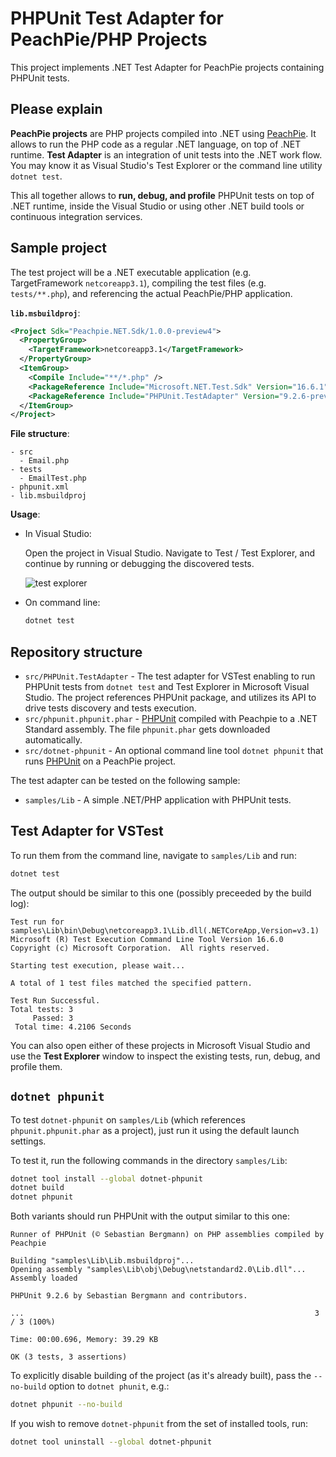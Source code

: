 # PHPUnit Test Adapter for PeachPie/PHP Projects

This project implements .NET Test Adapter for PeachPie projects containing PHPUnit tests.

## Please explain

**PeachPie projects** are PHP projects compiled into .NET using [PeachPie](https://www.peachpie.io/). It allows to run the PHP code as a regular .NET language, on top of .NET runtime.
**Test Adapter** is an integration of unit tests into the .NET work flow. You may know it as Visual Studio's Test Explorer or the command line utility `dotnet test`.

This all together allows to **run, debug, and profile** PHPUnit tests on top of .NET runtime, inside the Visual Studio or using other .NET build tools or continuous integration services.

## Sample project

The test project will be a .NET executable application (e.g. TargetFramework `netcoreapp3.1`), compiling the test files (e.g. `tests/**.php`), and referencing the actual PeachPie/PHP application.

**`lib.msbuildproj`**:

```xml
<Project Sdk="Peachpie.NET.Sdk/1.0.0-preview4">
  <PropertyGroup>
    <TargetFramework>netcoreapp3.1</TargetFramework>
  </PropertyGroup>
  <ItemGroup>
    <Compile Include="**/*.php" />
    <PackageReference Include="Microsoft.NET.Test.Sdk" Version="16.6.1" />
    <PackageReference Include="PHPUnit.TestAdapter" Version="9.2.6-preview4" />
  </ItemGroup>
</Project>
```

**File structure**:

```text
- src
  - Email.php
- tests
  - EmailTest.php
- phpunit.xml
- lib.msbuildproj
```

**Usage**:

- In Visual Studio:

    Open the project in Visual Studio. Navigate to Test / Test Explorer, and continue by running or debugging the discovered tests.

    ![test explorer](https://github.com/peachpiecompiler/phpunit-testadapter/raw/master/docs/testexplorer.png)
    
- On command line:

    ```bash
    dotnet test
    ```

## Repository structure

- `src/PHPUnit.TestAdapter` - The test adapter for VSTest enabling to run PHPUnit tests from `dotnet test` and Test Explorer in Microsoft Visual Studio. The project references PHPUnit package, and utilizes its API to drive tests discovery and tests execution.
- `src/phpunit.phpunit.phar` - [PHPUnit](https://phpunit.de) compiled with Peachpie to a .NET Standard assembly. The file `phpunit.phar` gets downloaded automatically. 
- `src/dotnet-phpunit` - An optional command line tool `dotnet phpunit` that runs [PHPUnit](https://phpunit.de) on a PeachPie project.

The test adapter can be tested on the following sample:

- `samples/Lib` - A simple .NET/PHP application with PHPUnit tests.

## Test Adapter for VSTest

To run them from the command line, navigate to `samples/Lib` and run:

```bash
dotnet test
```

The output should be similar to this one (possibly preceeded by the build log):

```text
Test run for samples\Lib\bin\Debug\netcoreapp3.1\Lib.dll(.NETCoreApp,Version=v3.1)
Microsoft (R) Test Execution Command Line Tool Version 16.6.0
Copyright (c) Microsoft Corporation.  All rights reserved.

Starting test execution, please wait...

A total of 1 test files matched the specified pattern.

Test Run Successful.
Total tests: 3
     Passed: 3
 Total time: 4.2106 Seconds
```

You can also open either of these projects in Microsoft Visual Studio and use the **Test Explorer** window to inspect the existing tests, run, debug, and profile them.

## `dotnet phpunit`

To test `dotnet-phpunit` on `samples/Lib` (which references `phpunit.phpunit.phar` as a project), just run it using the default launch settings.

To test it, run the following commands in the directory `samples/Lib`:

```bash
dotnet tool install --global dotnet-phpunit
dotnet build
dotnet phpunit
```

Both variants should run PHPUnit with the output similar to this one:

```text
Runner of PHPUnit (© Sebastian Bergmann) on PHP assemblies compiled by Peachpie

Building "samples\Lib\Lib.msbuildproj"...
Opening assembly "samples\Lib\obj\Debug\netstandard2.0\Lib.dll"...
Assembly loaded

PHPUnit 9.2.6 by Sebastian Bergmann and contributors.

...                                                                 3 / 3 (100%)

Time: 00:00.696, Memory: 39.29 KB

OK (3 tests, 3 assertions)
```

To explicitly disable building of the project (as it's already built), pass the `--no-build` option to `dotnet phunit`, e.g.:

```bash
dotnet phpunit --no-build
```

If you wish to remove `dotnet-phpunit` from the set of installed tools, run:

```bash
dotnet tool uninstall --global dotnet-phpunit
```

